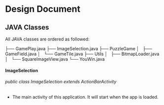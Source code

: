 Design Document
===============

## JAVA Classes

All JAVA classes are ordered as followed:

├── GamePlay.java
├── ImageSelection.java
├── PuzzleGame
│   ├── GameField.java
│   └── GameTile.java
├── Utils
│   ├── BitmapLoader.java
│   └── SquareImageView.java
└── YouWin.java


#### ImageSelection

###### public class ImageSelection extends ActionBarActivity
- The main activity of this application. It will start when the app is loaded.



